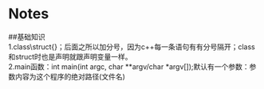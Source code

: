# Notes
##基础知识  
1.class\struct{}；后面之所以加分号，因为c++每一条语句有有分号隔开；class和struct时也是声明就跟声明变量一样。  
2.main函数：int main(int argc, char **argv/char *argv[]);默认有一个参数：参数内容为这个程序的绝对路径(文件名)
